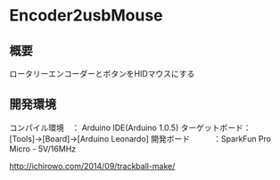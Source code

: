 # Encoder2usbMouse
## 概要
ロータリーエンコーダーとボタンをHIDマウスにする

## 開発環境
コンパイル環境　： Arduino IDE(Arduino 1.0.5)
ターゲットボード： [Tools]→[Board]→[Arduino Leonardo]
開発ボード　　　：SparkFun Pro Micro - 5V/16MHz

http://ichirowo.com/2014/09/trackball-make/
